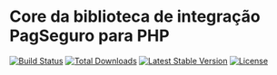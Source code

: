 # Core da biblioteca de integração PagSeguro para PHP
[![Build Status](https://travis-ci.org/sounoob/pagseguro-php-sdk-core.svg?branch=master)](https://travis-ci.org/sounoob/pagseguro-php-sdk-core)
[![Total Downloads](https://poser.pugx.org/sounoob/pagseguro-php-sdk-core/d/total.svg)](https://packagist.org/packages/sounoob/pagseguro-php-sdk-core)
[![Latest Stable Version](https://poser.pugx.org/sounoob/pagseguro-php-sdk-core/v/stable)](https://packagist.org/packages/sounoob/pagseguro-php-sdk-core)
[![License](https://poser.pugx.org/sounoob/pagseguro-php-sdk-core/license)](https://packagist.org/packages/sounoob/pagseguro-php-sdk-core)
